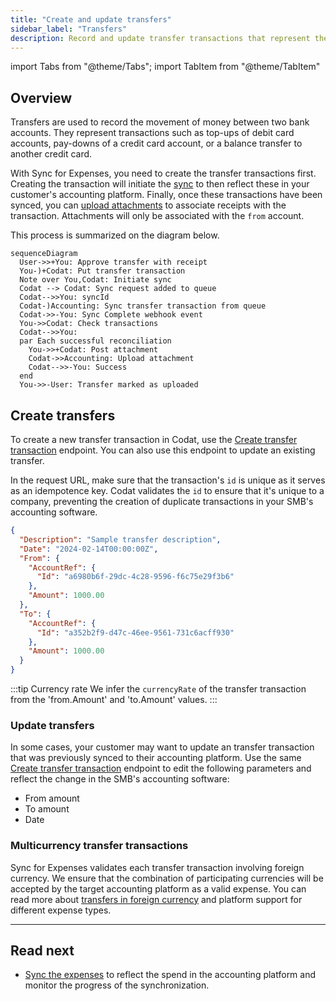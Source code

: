 ```yaml
---
title: "Create and update transfers"
sidebar_label: "Transfers"
description: Record and update transfer transactions that represent the movement of your customer's money
---
```


import Tabs from "@theme/Tabs";
import TabItem from "@theme/TabItem"

## Overview

Transfers are used to record the movement of money between two bank accounts. They represent transactions such as top-ups of debit card accounts, pay-downs of a credit card account, or a balance transfer to another credit card. 

With Sync for Expenses, you need to create the transfer transactions first. Creating the transaction will initiate the [sync](/expenses/sync-process/syncing-expenses) to then reflect these in your customer's accounting platform. Finally, once these transactions have been synced, you can [upload attachments](/expenses/sync-process/uploading-receipts) to associate receipts with the transaction. Attachments will only be associated with the `from` account.

This process is summarized on the diagram below.

``` mermaid
sequenceDiagram
  User->>+You: Approve transfer with receipt
  You-)+Codat: Put transfer transaction
  Note over You,Codat: Initiate sync
  Codat --> Codat: Sync request added to queue
  Codat-->>You: syncId
  Codat-)Accounting: Sync transfer transaction from queue
  Codat->>-You: Sync Complete webhook event
  You->>Codat: Check transactions
  Codat-->>You: 
  par Each successful reconciliation
    You->>+Codat: Post attachment
    Codat->>Accounting: Upload attachment
    Codat-->>-You: Success
  end
  You->>-User: Transfer marked as uploaded
```

## Create transfers

To create a new transfer transaction in Codat, use the [Create transfer transaction](/sync-for-expenses-api#/operations/create-transfer-transaction) endpoint. You can also use this endpoint to update an existing transfer.

In the request URL, make sure that the transaction's `id` is unique as it serves as an idempotence key. Codat validates the `id` to ensure that it's unique to a company, preventing the creation of duplicate transactions in your SMB's accounting software. 

```json title="Transfer transaction request body"
{
  "Description": "Sample transfer description",
  "Date": "2024-02-14T00:00:00Z",
  "From": {
    "AccountRef": {
      "Id": "a6980b6f-29dc-4c28-9596-f6c75e29f3b6"
    },
    "Amount": 1000.00
  },
  "To": {
    "AccountRef": {
      "Id": "a352b2f9-d47c-46ee-9561-731c6acff930"
    },
    "Amount": 1000.00
  }
}
```
:::tip Currency rate
We infer the `currencyRate` of the transfer transaction from the 'from.Amount' and 'to.Amount' values.
:::

### Update transfers

In some cases, your customer may want to update an transfer transaction that was previously synced to their accounting platform. Use the same [Create transfer transaction](/sync-for-expenses-api#/operations/create-transfer-transaction) endpoint to edit the following parameters and reflect the change in the SMB's accounting software:

- From amount
- To amount
- Date

### Multicurrency transfer transactions

Sync for Expenses validates each transfer transaction involving foreign currency. We ensure that the combination of participating currencies will be accepted by the target accounting platform as a valid expense. You can read more about [transfers in foreign currency](/expenses/fx-management#transfers) and platform support for different expense types.

---
## Read next

- [Sync the expenses](/expenses/sync-process/syncing-expenses) to reflect the spend in the accounting platform and monitor the progress of the synchronization.
